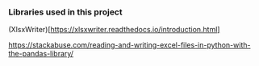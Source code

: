 ### Libraries used in this project
(XlsxWriter)[https://xlsxwriter.readthedocs.io/introduction.html]

https://stackabuse.com/reading-and-writing-excel-files-in-python-with-the-pandas-library/